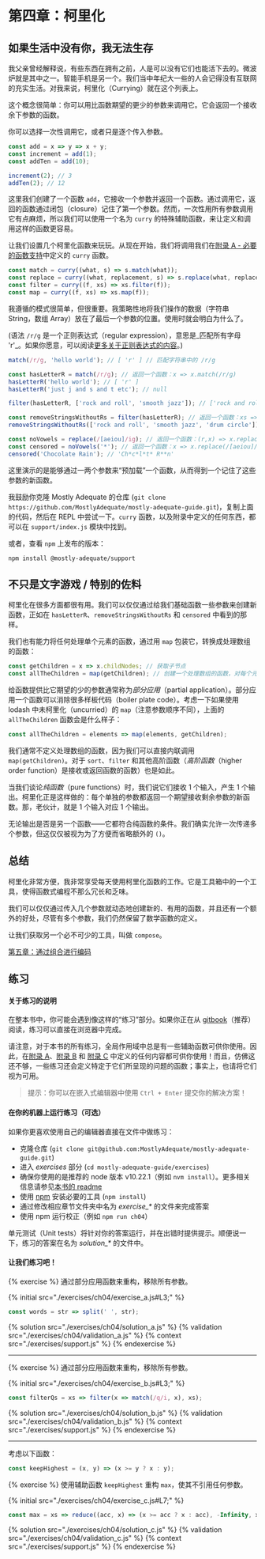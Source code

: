 # 第四章：柯里化

## 如果生活中没有你，我无法生存
我父亲曾经解释说，有些东西在拥有之前，人是可以没有它们也能活下去的。微波炉就是其中之一。智能手机是另一个。我们当中年纪大一些的人会记得没有互联网的充实生活。对我来说，柯里化（Currying）就在这个列表上。

这个概念很简单：你可以用比函数期望的更少的参数来调用它。它会返回一个接收余下参数的函数。

你可以选择一次性调用它，或者只是逐个传入参数。

```js
const add = x => y => x + y;
const increment = add(1);
const addTen = add(10);

increment(2); // 3
addTen(2); // 12
```

这里我们创建了一个函数 `add`，它接收一个参数并返回一个函数。通过调用它，返回的函数通过闭包（closure）记住了第一个参数。然而，一次性用所有参数调用它有点麻烦，所以我们可以使用一个名为 `curry` 的特殊辅助函数，来让定义和调用这样的函数更容易。

让我们设置几个柯里化函数来玩玩。从现在开始，我们将调用我们在[附录 A - 必要的函数支持](./appendix_a.md)中定义的 `curry` 函数。

```js
const match = curry((what, s) => s.match(what));
const replace = curry((what, replacement, s) => s.replace(what, replacement));
const filter = curry((f, xs) => xs.filter(f));
const map = curry((f, xs) => xs.map(f));
```

我遵循的模式很简单，但很重要。我策略性地将我们操作的数据（字符串 String，数组 Array）放在了最后一个参数的位置。使用时就会明白为什么了。

(语法 `/r/g` 是一个正则表达式（regular expression），意思是_匹配所有字母 'r'_。如果你愿意，可以阅读[更多关于正则表达式的内容](https://developer.mozilla.org/en-US/docs/Web/JavaScript/Guide/Regular_Expressions)。)

```js
match(/r/g, 'hello world'); // [ 'r' ] // 匹配字符串中的 /r/g

const hasLetterR = match(/r/g); // 返回一个函数：x => x.match(/r/g)
hasLetterR('hello world'); // [ 'r' ]
hasLetterR('just j and s and t etc'); // null

filter(hasLetterR, ['rock and roll', 'smooth jazz']); // ['rock and roll'] // 使用 hasLetterR 过滤数组

const removeStringsWithoutRs = filter(hasLetterR); // 返回一个函数：xs => xs.filter(x => x.match(/r/g))
removeStringsWithoutRs(['rock and roll', 'smooth jazz', 'drum circle']); // ['rock and roll', 'drum circle']

const noVowels = replace(/[aeiou]/ig); // 返回一个函数：(r,x) => x.replace(/[aeiou]/ig, r)
const censored = noVowels('*'); // 返回一个函数：x => x.replace(/[aeiou]/ig, '*')
censored('Chocolate Rain'); // 'Ch*c*l*t* R**n'
```

这里演示的是能够通过一两个参数来“预加载”一个函数，从而得到一个记住了这些参数的新函数。

我鼓励你克隆 Mostly Adequate 的仓库 (`git clone
https://github.com/MostlyAdequate/mostly-adequate-guide.git`)，复制上面的代码，然后在 REPL 中尝试一下。`curry` 函数，以及附录中定义的任何东西，都可以在 `support/index.js` 模块中找到。

或者，查看 `npm` 上发布的版本：

```
npm install @mostly-adequate/support
```

## 不只是文字游戏 / 特别的佐料

柯里化在很多方面都很有用。我们可以仅仅通过给我们基础函数一些参数来创建新函数，正如在 `hasLetterR`、`removeStringsWithoutRs` 和 `censored` 中看到的那样。

我们也有能力将任何处理单个元素的函数，通过用 `map` 包装它，转换成处理数组的函数：

```js
const getChildren = x => x.childNodes; // 获取子节点
const allTheChildren = map(getChildren); // 创建一个处理数组的函数，对每个元素调用 getChildren
```

给函数提供比它期望的少的参数通常称为*部分应用*（partial application）。部分应用一个函数可以消除很多样板代码（boiler plate code）。考虑一下如果使用 lodash 中未柯里化（uncurried）的 `map`（注意参数顺序不同），上面的 `allTheChildren` 函数会是什么样子：

```js
const allTheChildren = elements => map(elements, getChildren);
```

我们通常不定义处理数组的函数，因为我们可以直接内联调用 `map(getChildren)`。对于 `sort`、`filter` 和其他高阶函数（*高阶函数*（higher order function）是接收或返回函数的函数）也是如此。

当我们谈论*纯函数*（pure functions）时，我们说它们接收 1 个输入，产生 1 个输出。柯里化正是这样做的：每个单独的参数都返回一个期望接收剩余参数的新函数。那，老伙计，就是 1 个输入对应 1 个输出。

无论输出是否是另一个函数——它都符合纯函数的条件。我们确实允许一次传递多个参数，但这仅仅被视为为了方便而省略额外的 `()`。


## 总结

柯里化非常方便，我非常享受每天使用柯里化函数的工作。它是工具箱中的一个工具，使得函数式编程不那么冗长和乏味。

我们可以仅仅通过传入几个参数就动态地创建新的、有用的函数，并且还有一个额外的好处，尽管有多个参数，我们仍然保留了数学函数的定义。

让我们获取另一个必不可少的工具，叫做 `compose`。

[第五章：通过组合进行编码](ch05-zh.md)

## 练习

#### 关于练习的说明

在整本书中，你可能会遇到像这样的“练习”部分。如果你正在从 [gitbook](https://mostly-adequate.gitbooks.io/mostly-adequate-guide)（推荐）阅读，练习可以直接在浏览器中完成。

请注意，对于本书的所有练习，全局作用域中总是有一些辅助函数可供你使用。因此，在[附录 A](./appendix_a.md)、[附录 B](./appendix_b.md) 和 [附录 C](./appendix_c.md) 中定义的任何内容都可供你使用！而且，仿佛这还不够，一些练习还会定义特定于它们所呈现的问题的函数；事实上，也请将它们视为可用。

> 提示：你可以在嵌入式编辑器中使用 `Ctrl + Enter` 提交你的解决方案！

#### 在你的机器上运行练习（可选）

如果你更喜欢使用自己的编辑器直接在文件中做练习：

- 克隆仓库 (`git clone git@github.com:MostlyAdequate/mostly-adequate-guide.git`)
- 进入 *exercises* 部分 (`cd mostly-adequate-guide/exercises`)
- 确保你使用的是推荐的 node 版本 v10.22.1（例如 `nvm install`）。更多相关信息请参见[本书的 readme](./README.md#about-the-nodejs-version)
- 使用 [npm](https://docs.npmjs.com/downloading-and-installing-node-js-and-npm) 安装必要的工具 (`npm install`)
- 通过修改相应章节文件夹中名为 *exercise\_\** 的文件来完成答案
- 使用 npm 运行校正（例如 `npm run ch04`）

单元测试（Unit tests）将针对你的答案运行，并在出错时提供提示。顺便说一下，练习的答案在名为 *solution\_\** 的文件中。

#### 让我们练习吧！

{% exercise %}
通过部分应用函数来重构，移除所有参数。

{% initial src="./exercises/ch04/exercise_a.js#L3;" %}
```js
const words = str => split(' ', str);
```

{% solution src="./exercises/ch04/solution_a.js" %}
{% validation src="./exercises/ch04/validation_a.js" %}
{% context src="./exercises/support.js" %}
{% endexercise %}


---


{% exercise %}
通过部分应用函数来重构，移除所有参数。

{% initial src="./exercises/ch04/exercise_b.js#L3;" %}
```js
const filterQs = xs => filter(x => match(/q/i, x), xs);
```

{% solution src="./exercises/ch04/solution_b.js" %}
{% validation src="./exercises/ch04/validation_b.js" %}
{% context src="./exercises/support.js" %}
{% endexercise %}


---


考虑以下函数：

```js
const keepHighest = (x, y) => (x >= y ? x : y);
```

{% exercise %}
使用辅助函数 `keepHighest` 重构 `max`，使其不引用任何参数。

{% initial src="./exercises/ch04/exercise_c.js#L7;" %}
```js
const max = xs => reduce((acc, x) => (x >= acc ? x : acc), -Infinity, xs);
```

{% solution src="./exercises/ch04/solution_c.js" %}
{% validation src="./exercises/ch04/validation_c.js" %}
{% context src="./exercises/support.js" %}
{% endexercise %}